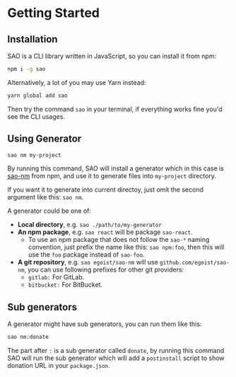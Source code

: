 # Getting Started

## Installation

SAO is a CLI library written in JavaScript, so you can install it from npm:

```bash
npm i -g sao
```

Alternatively, a lot of you may use Yarn instead:

```bash
yarn global add sao
```

Then try the command `sao` in your terminal, if everything works fine you'd see the CLI usages.

## Using Generator

```bash
sao nm my-project
```

By running this command, SAO will install a generator which in this case is [sao-nm](https://npm.im/sao-nm) from npm, and use it to generate files into `my-project` directory.

If you want it to generate into current directoy, just omit the second argument like this: `sao nm`.

A generator could be one of:

- __Local directory__, e.g. `sao ./path/to/my-generator`
- __An npm package__, e.g. `sao react` will be package `sao-react`.
  - To use an npm package that does not follow the `sao-*` naming convention, just prefix the name like this: `sao npm:foo`, then this will use the `foo` package instead of `sao-foo`.
- __A git repository__, e.g. `sao egoist/sao-nm` will use `github.com/egoist/sao-nm`, you can use following prefixes for other git providers:
  - `gitlab:` For GitLab.
  - `bitbucket:` For BitBucket.

## Sub generators

A generator might have sub generators, you can run them like this:

```bash
sao nm:donate
```

The part after `:` is a sub generator called `donate`, by running this command SAO will run the sub generator which will add a `postinstall` script to show donation URL in your `package.json`.
